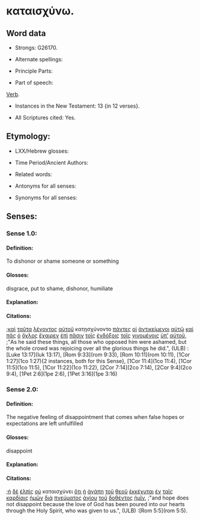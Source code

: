 # καταισχύνω.

<!-- Status: S2=Needs2ndReview -->
<!-- Lexica used for edits: BDAG, FFM, LN, BN, A-S -->

## Word data

* Strongs: G26170.


* Alternate spellings:

* Principle Parts: 

* Part of speech: 

[Verb](http://ugg.readthedocs.io/en/latest/verb.html).

* Instances in the New Testament: 13 {in 12 verses}.

* All Scriptures cited: Yes.

## Etymology: 

* LXX/Hebrew glosses: 

* Time Period/Ancient Authors: 

* Related words: 

* Antonyms for all senses:

* Synonyms for all senses: 

## Senses:

### Sense 1.0:

#### Definition: 

To dishonor or shame someone or something

#### Glosses:

disgrace, put to shame, dishonor, humiliate

#### Explanation:

#### Citations:

;[καὶ](../G25320/01.md) [ταῦτα](../G37780/01.md) [λέγοντος](../G30040/01.md) [αὐτοῦ](../G08460/01.md) κατῃσχύνοντο [πάντες](../G39560/01.md) [οἱ](../G35880/01.md) [ἀντικείμενοι](../G04800/01.md) [αὐτῷ](../G08460/01.md) [καὶ](../G25320/01.md) [πᾶς](../G39560/01.md) [ὁ](../G35880/01.md) [ὄχλος](../G37930/01.md) [ἔχαιρεν](../G54630/01.md) [ἐπὶ](../G19090/01.md) [πᾶσιν](../G39560/01.md) [τοῖς](../G35880/01.md) [ἐνδόξοις](../G17410/01.md) [τοῖς](../G35880/01.md) [γινομένοις](../G10960/01.md) [ὑπ’](../G52590/01.md) [αὐτοῦ](../G08460/01.md), 
;"As he said these things, all those who opposed him were ashamed, but the whole crowd was rejoicing over all the glorious things he did.",  (ULB)
:[Luke 13:17](luk 13:17),  [Rom 9:33](rom 9:33), [Rom 10:11](rom 10:11), [1Cor 1:27](1co 1:27){2 instances, both for this Sense}, [1Cor 11:4](1co 11:4), [1Cor 11:5](1co 11:5), [1Cor 11:22](1co 11:22),  [2Cor 7:14](2co 7:14),  [2Cor 9:4](2co 9:4),  [1Pet 2:6](1pe 2:6), [1Pet 3:16](1pe 3:16)

### Sense 2.0:


#### Definition: 

The negative feeling of disappointment that comes when false hopes or expectations are left unfulfilled

#### Glosses:

disappoint

#### Explanation:

#### Citations:

;[ἡ](../G35880/01.md) [δὲ](../G11610/01.md) [ἐλπὶς](../G16800/01.md) [οὐ](../G37560/01.md) καταισχύνει [ὅτι](../G37540/01.md) [ἡ](../G35880/01.md) [ἀγάπη](../G00260/01.md) [τοῦ](../G35880/01.md) [θεοῦ](../G23160/01.md) [ἐκκέχυται](../G16320/01.md) [ἐν](../G17220/01.md) [ταῖς](../G35880/01.md) [καρδίαις](../G25880/01.md) [ἡμῶν](../G14730/01.md) [διὰ](../G12230/01.md) [πνεύματος](../G41510/01.md) [ἁγίου](../G00400/01.md) [τοῦ](../G35880/01.md) [δοθέντος](../G13250/01.md) [ἡμῖν](../G14730/01.md), 
;"and hope does not disappoint because the love of God has been poured into our hearts through the Holy Spirit, who was given to us.",  (ULB)
:[Rom 5:5](rom 5:5).
